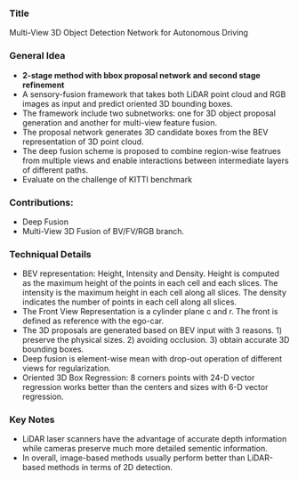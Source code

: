 ### Title
Multi-View 3D Object Detection Network for Autonomous Driving

### General Idea
* **2-stage method with bbox proposal network and second stage refinement**
* A sensory-fusion framework that takes both LiDAR point cloud and RGB images as input and predict oriented 3D bounding boxes. 
* The framework include two subnetworks: one for 3D object proposal generation and another for multi-view feature fusion. 
* The proposal network generates 3D candidate boxes from the BEV representation of 3D point cloud. 
* The deep fusion scheme is proposed to combine region-wise featrues from multiple views and enable interactions between intermediate layers of different paths. 
* Evaluate on the challenge of KITTI benchmark

### Contributions:
* Deep Fusion
* Multi-View 3D Fusion of BV/FV/RGB branch.

### Techniqual Details
* BEV representation: Height, Intensity and Density. Height is computed as the maximum height of the points in each cell and each slices. The intensity is the maximum height in each cell along all slices. The density indicates the number of points in each cell along all slices. 
* The Front View Representation is a cylinder plane c and r. The front is defined as reference with the ego-car. 
* The 3D proposals are generated based on BEV input with 3 reasons. 1) preserve the physical sizes. 2) avoiding occlusion. 3) obtain accurate 3D bounding boxes. 
* Deep fusion is element-wise mean with drop-out operation of different views for regularization.
* Oriented 3D Box Regression: 8 corners points with 24-D vector regression works better than the centers and sizes with 6-D vector regression. 

### Key Notes

* LiDAR laser scanners have the advantage of accurate depth information while cameras preserve much more detailed sementic information. 
* In overall, image-based methods usually perform better than LiDAR-based methods in terms of 2D detection. 



